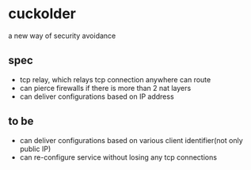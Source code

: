 # cuckolder
a new way of security avoidance

## spec

- tcp relay, which relays tcp connection anywhere can route
- can pierce firewalls if there is more than 2 nat layers
- can deliver configurations based on IP address

## to be
- can deliver configurations based on various client identifier(not only public IP)
- can re-configure service without losing any tcp connections
